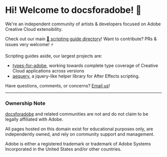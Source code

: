 # Hi! Welcome to docsforadobe! 👋

We're an independent community of artists & developers focused on Adobe Creative Cloud extensibility.

Check out our main [📃 scripting guide directory](https://docsforadobe.dev)! Want to contribute? PRs & issues very welcome! ⚡

Scripting guides aside, our largest projects are:

* [types-for-adobe](https://github.com/docsforadobe/Types-for-Adobe), working towards complete type coverage of Creative Cloud applications across versions
* [aequery](https://github.com/docsforadobe/aequery), a jquery-like helper library for After Effects scripting.

Have questions, comments, or concerns? [Email us](mailto:hi@docsforadobe.dev)!

---

### Ownership Note

[docsforadobe](https://docsforadobe.dev) and related communities are not and do not claim to be legally affiliated with Adobe.

All pages hosted on this domain exist for educational purposes only, are independently owned, and rely on community support and management.

Adobe is either a registered trademark or trademark of Adobe Systems Incorporated in the United States and/or other countries.
